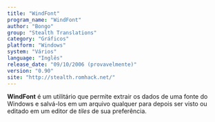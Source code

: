 ```yaml
---
title: "WindFont"
program_name: "WindFont"
author: "Bongo"
group: "Stealth Translations"
category: "Gráficos"
platform: "Windows"
system: "Vários"
language: "Inglês"
release_date: "09/10/2006 (provavelmente)"
version: "0.90"
site: "http://stealth.romhack.net/"
---
```

<b>WindFont</b> é um utilitário que permite extrair os dados de uma fonte do Windows e salvá-los em um arquivo qualquer para depois ser visto ou editado em um editor de <i>tiles</i> de sua preferência.
